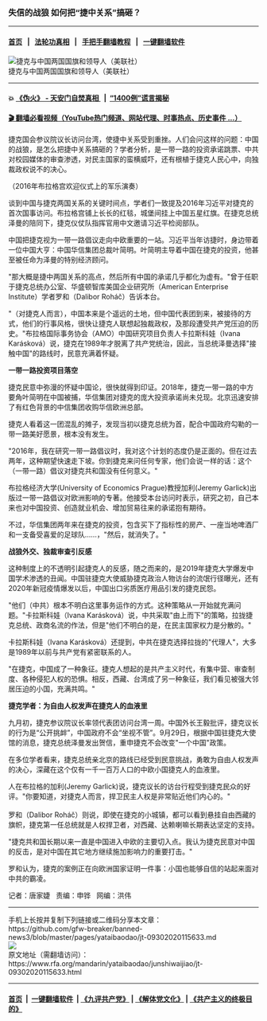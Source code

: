 ### 失信的战狼  如何把“捷中关系”搞砸？
------------------------

#### [首页](https://github.com/gfw-breaker/banned-news3/blob/master/README.md) &nbsp;&nbsp;|&nbsp;&nbsp; [法轮功真相](https://github.com/begood0513/basic/blob/master/README.md)  &nbsp;&nbsp;|&nbsp;&nbsp; [手把手翻墙教程](https://github.com/gfw-breaker/guides/wiki)  &nbsp;&nbsp;|&nbsp;&nbsp; [一键翻墙软件](https://github.com/gfw-breaker/nogfw/blob/master/README.md)  



<div id="headerimg">
 <img alt="捷克与中国两国国旗和领导人（美联社）" src="https://www.rfa.org/mandarin/yataibaodao/junshiwaijiao/jt-09302020115633.html/jt0930a.jpg/@@images/621e5aeb-e8c3-4c2c-9670-d4cb1bccdc72.jpeg" title="捷克与中国两国国旗和领导人（美联社）"/>
 <div id="headerimgcontents">
  <div id="headerimgcaption">
   <span>
    捷克与中国两国国旗和领导人（美联社）
   </span>
   <!-- zoomattribute -->
  </div>
  <!-- headerimgcaption -->
 </div>
 <!-- headerimagecontents -->
</div>

<hr/>


#### 💥 [《伪火》 - 天安门自焚真相 ](http://158.247.195.190:10000/videos/blog/weihuo.html)&nbsp; |&nbsp; [“1400例”谎言揭秘  ](http://158.247.195.190:10000/videos/blog/jiexi1400.html)

#### [ 🎬  翻墙必看视频（YouTube热门频道、网站代理、时事热点、历史事件 ...）](https://github.com/gfw-breaker/links/blob/master/banned.md)

<div id="storytext">
 <div>
  <div class="slot_header">
  </div>
 </div>
 <p class="gmail-msonospacing">
  捷克国会参议院议长访问台湾，使捷中关系受到重挫。人们会问这样的问题：中国的战狼，是怎么把捷中关系搞砸的？学者分析，是一带一路的投资承诺跳票、中共对校园媒体的审查渗透，对民主国家的蛮横威吓，还有根植于捷克人民心中，向独裁政权说不的决心。
 </p>
 <p class="gmail-msonospacing">
 </p>
 <p class="gmail-msonospacing">
  （2016年布拉格宫欢迎仪式上的军乐演奏）
 </p>
 <p class="gmail-msonospacing">
 </p>
 <p class="gmail-msonospacing">
  谈到中国与捷克两国关系的关键时间点，学者们一致提及2016年习近平对捷克的首次国事访问。布拉格宫铺上长长的红毯，城堡间挂上中国五星红旗。在捷克总统泽曼的陪同下，捷克仪仗队指挥官用中文邀请习近平检阅部队。
 </p>
 <p class="gmail-msonospacing">
  中国把捷克视为一带一路倡议走向中欧重要的一站。习近平当年访捷时，身边带着一位中国大亨：中国华信集团总裁叶简明。叶简明主导着中国在捷克的投资，他甚至被任命为泽曼的特别经济顾问。
 </p>
 <p class="gmail-msonospacing">
  "那大概是捷中两国关系的高点，然后所有中国的承诺几乎都化为虚有。"曾于任职于捷克总统办公室、华盛顿智库美国企业研究所（American Enterprise Institute）学者罗和（Dalibor Roháč）告诉本台。
 </p>
 <p class="gmail-msonospacing">
  "（对捷克人而言），中国本来是个遥远的土地，但中国代表团到来，被接待的方式，他们的行事风格，很快让捷克人联想起独裁政权，及那段遭受共产党压迫的历史。"布拉格国际事务协会（AMO）中国研究项目负责人卡拉斯科娃（Ivana Karásková）说，捷克在1989年才脱离了共产党统治，因此，当总统泽曼选择"接触中国"的路线时，民意充满着怀疑。
 </p>
 <p class="gmail-msonospacing">
 </p>
 <p class="gmail-msonospacing">
  <b>
  </b>
 </p>
 <p class="gmail-msonospacing">
 </p>
 <p class="gmail-msonospacing">
  <b>
   一带一路投资项目落空
  </b>
  <b>
  </b>
 </p>
 <p class="gmail-msonospacing">
  <b>
  </b>
 </p>
 <p class="gmail-msonospacing">
  捷克民意中弥漫的怀疑中国论，很快就得到印证。2018年，捷克一带一路的中方要角叶简明在中国被捕，华信集团对捷克的庞大投资承诺尚未兑现。北京迅速安排了有红色背景的中信集团收购华信欧洲总部。
 </p>
 <p class="gmail-msonospacing">
  捷克人看着这一团混乱的摊子，发现当初以捷克总统为首，配合中国政府勾勒的一带一路美好愿景，根本没有发生。
 </p>
 <p class="gmail-msonospacing">
  "2016年，我在研究一带一路倡议时，我对这个计划的态度仍是正面的。但在过去两年，这种期望快速走下坡。你到捷克来问任何专家，他们会说一样的话：这个（一带一路）倡议对捷克共和国没有任何意义。"
 </p>
 <p class="gmail-msonospacing">
  布拉格经济大学(University of Economics Prague)教授加利(Jeremy Garlick)出版过一带一路倡议对欧洲影响的专著。他接受本台访问时表示，研究之初，自己本来也对中国投资、创造就业机会、增加贸易往来的承诺抱有期待。
 </p>
 <p class="gmail-msonospacing">
  不过，华信集团两年来在捷克的投资，包含买下了指标性的房产、一座当地啤酒厂和一支备受喜爱的足球队……，"然后，就消失了。"
 </p>
 <p class="gmail-msonospacing">
  <b>
   战狼外交、独裁审查引反感
  </b>
 </p>
 <p class="gmail-msonospacing">
  这种制度上的不透明引起捷克人的反感，随之而来的，是2019年捷克大学爆发中国学术渗透的丑闻。中国驻捷克大使威胁捷克政治人物访台的流氓行径曝光，还有2020年新冠疫情爆发以后，中国出口劣质医疗用品引发的捷克民怨。
 </p>
 <p class="gmail-msonospacing">
  "他们（中共）根本不明白这里事务运作的方式。这种策略从一开始就充满问题。"卡拉斯科娃（Ivana Karásková）说，中共采取"由上而下"的策略，拉拢捷克总统、政商名流的作法，但是"他们不明白的是，在民主国家权力是分散的。"
 </p>
 <p class="gmail-msonospacing">
  卡拉斯科娃（Ivana Karásková）还提到，中共在捷克选择拉拢的"代理人"，大多是1989年以前与共产党有紧密联系的人。
 </p>
 <p class="gmail-msonospacing">
  "在捷克，中国成了一种象征。捷克人想起的是共产主义时代，有集中营、审查制度、各种侵犯人权的恐惧。相反，西藏、台湾成了另一种象征，我们看见被强大邻居压迫的小国，充满共鸣。"
 </p>
 <p class="gmail-msonospacing">
  <b>
   捷克学者：为自由人权发声在捷克人的血液里
  </b>
 </p>
 <p class="gmail-msonospacing">
  九月初，捷克参议院议长率领代表团访问台湾一周。中国外长王毅批评，捷克议长的行为是“公开挑衅”，中国政府不会“坐视不管”。9月29日，根据中国驻捷克大使馆的消息，捷克总统泽曼发出贺信，重申捷克不会改变"一个中国"政策。
 </p>
 <p class="gmail-msonospacing">
  在多位学者看来，捷克总统亲北京的路线已经受到民意挑战，勇敢为自由人权发声的决心，深藏在这个仅有一千一百万人口的中欧小国捷克人的血液里。
 </p>
 <p class="gmail-msonospacing">
  人在布拉格的加利(Jeremy Garlick)说，捷克议长的访台行程受到捷克民众的好评。"你要知道，对捷克人而言，捍卫民主人权是非常贴近他们内心的。"
  <br/>
  <br/>
  罗和（Dalibor Roháč）则说，即使在捷克的小城镇，都可以看到悬挂自由西藏的旗帜，捷克第一任总统就是人权捍卫者，对西藏、达赖喇嘛长期表达坚定的支持。
 </p>
 <p class="gmail-msonospacing">
  "捷克共和国长期以来一直是中国进入中欧的主要切入点。我认为捷克民意对中国的反击，是对中国在其它地方继续施加影响力的重要打击。"
 </p>
 <p class="gmail-msonospacing">
  罗和认为，捷克的案例正在向欧洲国家证明一件事：小国也能够自信的站起来面对中共的霸凌。
 </p>
 <p>
 </p>
 <p>
  记者：唐家婕   责编：申铧   网编：洪伟
 </p>
</div>

<hr/>
手机上长按并复制下列链接或二维码分享本文章：<br/>
https://github.com/gfw-breaker/banned-news3/blob/master/pages/yataibaodao/jt-09302020115633.md <br/>
<a href='https://github.com/gfw-breaker/banned-news3/blob/master/pages/yataibaodao/jt-09302020115633.md'><img src='https://github.com/gfw-breaker/banned-news3/blob/master/pages/yataibaodao/jt-09302020115633.md.png'/></a> <br/>
原文地址（需翻墙访问）：https://www.rfa.org/mandarin/yataibaodao/junshiwaijiao/jt-09302020115633.html


------------------------
#### [首页](https://github.com/gfw-breaker/banned-news3/blob/master/README.md) &nbsp;|&nbsp; [一键翻墙软件](https://github.com/gfw-breaker/nogfw/blob/master/README.md) &nbsp;| [《九评共产党》](https://github.com/gfw-breaker/9ping.md/blob/master/README.md#九评之一评共产党是什么) | [《解体党文化》](https://github.com/gfw-breaker/jtdwh.md/blob/master/README.md) | [《共产主义的终极目的》](https://github.com/gfw-breaker/gczydzjmd.md/blob/master/README.md)


<img src='http://gfw-breaker.win/banned-news3/pages/yataibaodao/jt-09302020115633.md' width='0px' height='0px'/>